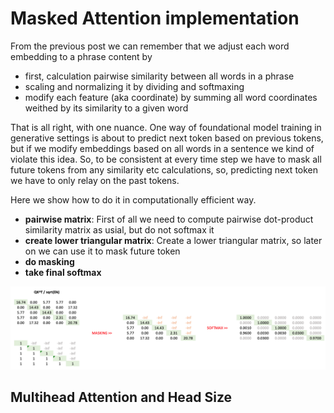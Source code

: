# Masked Attention implementation

From the previous post we can remember that we adjust each word embedding to a phrase content by 
- first, calculation pairwise similarity between all words in a phrase
- scaling and normalizing it by dividing and softmaxing
- modify each feature (aka coordinate) by summing all word coordinates weithed by its similarity to a given word

That is all right, with one nuance. 
One way of foundational model training in generative settings is about to predict next token based on previous tokens, but if we modify embeddings based on all words in a sentence we kind of violate this idea. So, to be consistent at every time step we have to mask all future tokens from any similarity etc calculations, so, predicting next token we have  to only relay on the past tokens.

Here we show how to do it in computationally efficient way.

- **pairwise matrix**: First of all we need to compute pairwise dot-product similarity matrix as usial, but do not softmax it
- **create lower triangular matrix**: Create a lower triangular matrix, so later on we can use it to mask future token
- **do masking**
- **take final softmax**

![Masking future token](img/masking.png)


## Multihead Attention and Head Size




